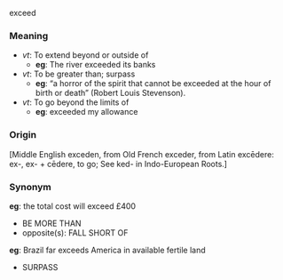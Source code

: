 exceed
### Meaning
+ _vt_: To extend beyond or outside of
	+ __eg__: The river exceeded its banks
+ _vt_: To be greater than; surpass
	+ __eg__: “a horror of the spirit that cannot be exceeded at the hour of birth or death” (Robert Louis Stevenson).
+ _vt_: To go beyond the limits of
	+ __eg__: exceeded my allowance

### Origin

[Middle English exceden, from Old French exceder, from Latin excēdere: ex-, ex- + cēdere, to go; See ked- in Indo-European Roots.]

### Synonym

__eg__: the total cost will exceed £400

+ BE MORE THAN
+ opposite(s): FALL SHORT OF

__eg__: Brazil far exceeds America in available fertile land

+ SURPASS


